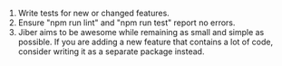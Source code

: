 1. Write tests for new or changed features.
2. Ensure "npm run lint" and "npm run test" report no errors.
3. Jiber aims to be awesome while remaining as small and simple as possible. If you are adding a new feature that contains a lot of code, consider writing it as a separate package instead.
